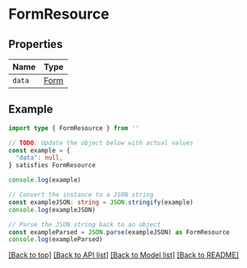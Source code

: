 
# FormResource


## Properties

Name | Type
------------ | -------------
`data` | [Form](Form.md)

## Example

```typescript
import type { FormResource } from ''

// TODO: Update the object below with actual values
const example = {
  "data": null,
} satisfies FormResource

console.log(example)

// Convert the instance to a JSON string
const exampleJSON: string = JSON.stringify(example)
console.log(exampleJSON)

// Parse the JSON string back to an object
const exampleParsed = JSON.parse(exampleJSON) as FormResource
console.log(exampleParsed)
```

[[Back to top]](#) [[Back to API list]](../README.md#api-endpoints) [[Back to Model list]](../README.md#models) [[Back to README]](../README.md)


